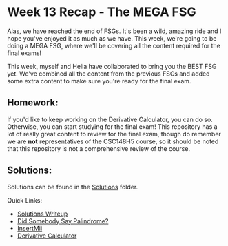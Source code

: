 # Week 13 Recap - The MEGA FSG

Alas, we have reached the end of FSGs. It's been a wild, amazing ride and I hope you've enjoyed it as much as we have. This week, we're going to be doing a MEGA FSG, where we'll be covering all the content required for the final exams! 

This week, myself and Helia have collaborated to bring you the BEST FSG yet. We've combined all the content from the previous FSGs and added some extra content to make sure you're ready for the final exam.

## Homework:
If you'd like to keep working on the Derivative Calculator, you can do so. Otherwise, you can start studying for the final exam! This repository has a lot of really great content to review for the final exam, though do remember we are **not** representatives of the CSC148H5 course, so it should be noted that this repository is not a comprehensive review of the course.

## Solutions:
Solutions can be found in the [Solutions](./Solutions) folder.

Quick Links:

- [Solutions Writeup](./Solutions/solutions.pdf)
- [Did Somebody Say Palindrome?](./Solutions/did_somebody_say_palindrome.py)
- [InsertMii](./Solutions/insertmii.py)
- [Derivative Calculator](../Week%2010%20-%20Expression%20Trees%20+%20Efficiency%20+%20Midterm%20Review/Solutions/homework%20solution/Functions.py)